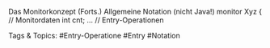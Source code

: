 Das Monitorkonzept (Forts.)
Allgemeine Notation (nicht Java!)
monitor  Xyz {
  // Monitordaten  int cnt;  ...
  // Entry-Operationen

   Tags & Topics:
   #Entry-Operatione
   #Entry
   #Notation